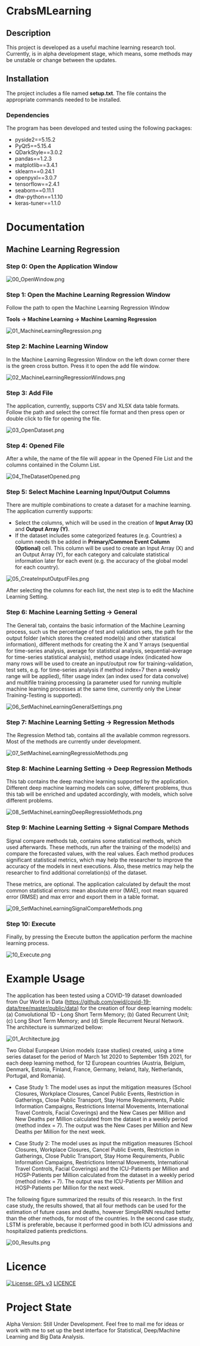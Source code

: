 # CrabsMLearning
## Description
This project is developed as a useful machine learning research tool. Currently, is
in alpha development stage, which means, some methods may be unstable or change between
the updates.

## Installation
The project includes a file named **setup.txt**. The file contains the
appropriate commands needed to be installed.

### Dependencies
The program has been developed and tested using the following packages:

- pyside2==5.15.2
- PyQt5==5.15.4
- QDarkStyle==3.0.2
- pandas==1.2.3
- matplotlib==3.4.1
- sklearn==0.24.1
- openpyxl==3.0.7
- tensorflow==2.4.1
- seaborn==0.11.1
- dtw-python==1.1.10
- keras-tuner==1.1.0

# Documentation

## Machine Learning Regression

### Step 0: Open the Application Window
![00_OpenWindow.png](readme/machine_learning_regression/00_OpenWindow.png)

### Step 1: Open the Machine Learning Regression Window
Follow the path to open the Machine Learning Regression Window

**Tools &#8594; Machine Learning &#8594; Machine Learning Regression**

![01_MachineLearningRegression.png](readme/machine_learning_regression/01_MachineLearningRegression.png)

### Step 2: Machine Learning Window
In the Machine Learning Regression Window on the left down corner there is the green cross button. 
Press it to open the add file window.

![02_MachineLearningRegressionWindows.png](readme/machine_learning_regression/02_MachineLearningRegressionWindows.png)

### Step 3: Add File
The application, currently, supports CSV and XLSX data table formats. Follow the path and select
the correct file format and then press open or double click to file for opening the file.

![03_OpenDataset.png](readme/machine_learning_regression/03_OpenDataset.png)

### Step 4: Opened File
After a while, the name of the file will appear in the Opened File List and the
columns contained in the Column List.

![04_TheDatasetOpened.png](readme/machine_learning_regression/04_TheDatasetOpened.png)

### Step 5: Select Machine Learning Input/Output Columns
There are multiple combinations to create a dataset for a machine learning. The application
currently supports:
- Select the columns, which will be used in the creation of **Input Array (X)** and 
  **Output Array (Y)**.
- If the dataset includes some categorized features (e.g. Countries) a column needs th be 
  added in **Primary/Common Event Column (Optional)** cell. This column will be used to create
  an Input Array (X) and an Output Array (Y), for each category and calculate statistical information
  later for each event (e.g. the accuracy of the global model for each country).

![05_CreateInputOutputFiles.png](readme/machine_learning_regression/05_CreateInputOutputFIles.png)

After selecting the columns for each list, the next step is to edit the Machine Learning Setting.

### Step 6: Machine Learning Setting &#8594; General

The General tab, contains the basic information of the Machine Learning process, such us the percentage of
test and validation sets, the path for the output folder (which stores the created model(s) and other statistical
information), different methods for creating the X and Y arrays (sequential for time-series analysis, average for
statistical analysis, sequential-average for time-series statistical analysis), method usage index (indicated 
how many rows will be used to create an input/output row for training-validation, test sets, e.g. for time-series
analysis if method index=7 then a weekly range will be applied), filter usage index (an index used for data convolve)
and multifile training processing (a parameter used for running multiple machine learning processes at the same
time, currently only the Linear Training-Testing is supported).

![06_SetMachineLearningGeneralSettings.png](readme/machine_learning_regression/06_SetMachineLearningGeneralSettings.png)

### Step 7: Machine Learning Setting &#8594; Regression Methods

The Regression Method tab, contains all the available common regressors. Most of the methods are currently under
development.

![07_SetMachineLearningRegressioMethods.png](readme/machine_learning_regression/07_SetMachineLearningRegressioMethods.png)

### Step 8: Machine Learning Setting &#8594; Deep Regression Methods

This tab contains the deep machine learning supported by the application. Different deep machine learning models
can solve, different problems, thus this tab will be enriched and updated accordingly, with models, which solve
different problems.

![08_SetMachineLearningDeepRegressioMethods.png](readme/machine_learning_regression/08_SetMachineLearningDeepRegressioMethods.png)

### Step 9: Machine Learning Setting &#8594; Signal Compare Methods

Signal compare methods tab, contains some statistical methods, which used afterwards. These methods, run after the
training of the model(s) and compare the forecasted values, with the real values. Each method produces significant
statistical metrics, which may help the researcher to improve the accuracy of the models in next executions. Also,
these metrics may help the researcher to find additional correlation(s) of the dataset.

These metrics, are optional. The application calculated by default the most common statistical errors:
mean absolute error (MAE), root mean squared error (RMSE) and max error and export them in a table format.

![09_SetMachineLearningSignalCompareMethods.png](readme/machine_learning_regression/09_SetMachineLearningSignalCompareMethods.png)

### Step 10: Execute
Finally, by pressing the Execute button the application perform the machine learning process. 

![10_Execute.png](readme/machine_learning_regression/10_Execute.png)

# Example Usage
The application has been tested using a COVID-19 dataset downloaded from Our World in Data
(https://github.com/owid/covid-19-data/tree/master/public/data) for the creation of four
deep learning models: (a) Convolutional 1D - Long Short Term Memory; (b) Gated Recurrent Unit;
(c) Long Short Term Memory; and (d) Simple Recurrent Neural Network. The architecture is summarized
bellow:

![01_Architecture.jpg](readme/covid_case_study/01_Architecture.jpg)

Two Global European Union models (case studies) created, using a time series dataset for the period of
March 1st 2020 to September 15th 2021, for each deep learning method, for 12 European countries (Austria, Belgium, 
Denmark, Estonia, Finland, France, Germany, Ireland, Italy, Netherlands, Portugal, and Romania).

- Case Study 1: The model uses as input the mitigation measures (School Closures, Workplace Closures, Cancel Public Events, Restriction in Gatherings, 
Close Public Transport, Stay Home Requirements, Public Information Campaigns, Restrictions Internal Movements, 
International Travel Controls, Facial Coverings) and the New Cases per Million and New Deaths per Million calculated from the
dataset in a weekly period (method index = 7). The output was the New Cases per Million and New Deaths per Million for the next
week.

- Case Study 2: The model uses as input the mitigation measures (School Closures, Workplace Closures, Cancel Public Events, Restriction in Gatherings, 
Close Public Transport, Stay Home Requirements, Public Information Campaigns, Restrictions Internal Movements, 
International Travel Controls, Facial Coverings) and the ICU-Patients per Million and HOSP-Patients per Million calculated from the
dataset in a weekly period (method index = 7). The output was the ICU-Patients per Million and HOSP-Patients per Million for the next
week.

The following figure summarized the results of this research. In the first case study, the results 
showed, that all four methods can be used for the estimation of future cases and deaths, however 
SimpleRNN resulted better than the other methods, for most of the countries. In the second case 
study, LSTM is preferable, because it performed good in both ICU admissions and hospitalized 
patients predictions. 

![00_Results.png](readme/covid_case_study/00_Results.png)

# Licence
[![License: GPL v3](https://img.shields.io/badge/License-GPLv3-blue.svg)](https://www.gnu.org/licenses/gpl-3.0)
[LICENCE](LICENSE)


# Project State
Alpha Version: Still Under Development. Feel free to mail me for ideas or work with me to set up the best interface for Statistical, Deep/Machine Learning and Big Data Analysis.
